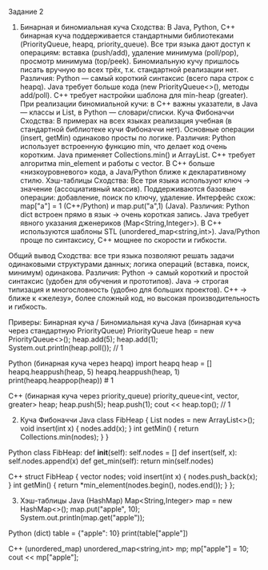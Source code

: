Задание 2 
1. Бинарная и биномиальная куча
Сходства:
В Java, Python, C++ бинарная куча поддерживается стандартными библиотеками (PriorityQueue, heapq, priority_queue).
Все три языка дают доступ к операциям: вставка (push/add), удаление минимума (poll/pop), просмотр минимума (top/peek).
Биномиальную кучу пришлось писать вручную во всех трёх, т.к. стандартной реализации нет.
Различия:
Python — самый короткий синтаксис (всего пара строк с heapq).
Java требует больше кода (new PriorityQueue<>(), методы add/poll).
C++ требует настройки шаблона для min-heap (greater<int>).
При реализации биномиальной кучи: в C++ важны указатели, в Java — классы и List, в Python — словари/списки.
Куча Фибоначчи
Сходства:
В примерах на всех языках реализация учебная (в стандартной библиотеке кучи Фибоначчи нет).
Основные операции (insert, getMin) одинаково просты по логике.
Различия:
Python использует встроенную функцию min, что делает код очень коротким.
Java применяет Collections.min() и ArrayList.
C++ требует алгоритма min_element и работы с vector.
В C++ больше «низкоуровневого» кода, а Java/Python ближе к декларативному стилю.
Хэш-таблицы
Сходства:
Все три языка используют ключ → значение (ассоциативный массив).
Поддерживаются базовые операции: добавление, поиск по ключу, удаление.
Интерфейс схож: map["a"] = 1 (C++/Python) и map.put("a",1) (Java).
Различия:
Python dict встроен прямо в язык → очень короткая запись.
Java требует явного указания дженериков (Map<String,Integer>).
В C++ используются шаблоны STL (unordered_map<string,int>).
Java/Python проще по синтаксису, C++ мощнее по скорости и гибкости.

Общий вывод
Сходства: все три языка позволяют решать задачи одинаковыми структурами данных; логика операций (вставка, поиск, минимум) одинакова.
Различия:
Python → самый короткий и простой синтаксис (удобен для обучения и прототипов).
Java → строгая типизация и многословность (удобно для больших проектов).
C++ → ближе к «железу», более сложный код, но высокая производительность и гибкость.

Приверы:
Бинарная куча / Биномиальная куча
Java (бинарная куча через стандартную PriorityQueue)
PriorityQueue<Integer> heap = new PriorityQueue<>();
heap.add(5); heap.add(1);
System.out.println(heap.poll()); // 1

Python (бинарная куча через heapq)
import heapq
heap = []
heapq.heappush(heap, 5)
heapq.heappush(heap, 1)
print(heapq.heappop(heap))  # 1

C++ (бинарная куча через priority_queue)
priority_queue<int, vector<int>, greater<int>> heap;
heap.push(5); heap.push(1);
cout << heap.top(); // 1

2. Куча Фибоначчи
Java
class FibHeap {
    List<Integer> nodes = new ArrayList<>();
    void insert(int x) { nodes.add(x); }
    int getMin() { return Collections.min(nodes); }
}

Python
class FibHeap:
    def __init__(self): self.nodes = []
    def insert(self, x): self.nodes.append(x)
    def get_min(self): return min(self.nodes)

C++
struct FibHeap {
    vector<int> nodes;
    void insert(int x) { nodes.push_back(x); }
    int getMin() { return *min_element(nodes.begin(), nodes.end()); }
};

3. Хэш-таблицы
Java (HashMap)
Map<String,Integer> map = new HashMap<>();
map.put("apple", 10);
System.out.println(map.get("apple"));

Python (dict)
table = {"apple": 10}
print(table["apple"])

C++ (unordered_map)
unordered_map<string,int> mp;
mp["apple"] = 10;
cout << mp["apple"];
